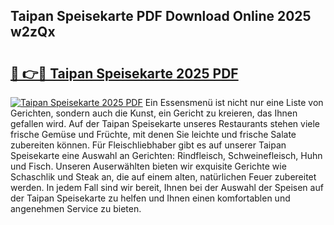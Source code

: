 ## Taipan Speisekarte PDF Download Online 2025 w2zQx

# <h2><a href="http://gccvkw.nevu.top/?p=Taipan+Speisekarte">🔗 👉🔴 Taipan Speisekarte 2025 PDF</a></h2>

[![Taipan Speisekarte 2025 PDF](https://i.imgur.com/dBaPXMq.png)](http://gccvkw.nevu.top/?p=Taipan+Speisekarte)
Ein Essensmenü ist nicht nur eine Liste von Gerichten, sondern auch die Kunst, ein Gericht zu kreieren, das Ihnen gefallen wird. Auf der Taipan Speisekarte unseres Restaurants stehen viele frische Gemüse und Früchte, mit denen Sie leichte und frische Salate zubereiten können. Für Fleischliebhaber gibt es auf unserer Taipan Speisekarte eine Auswahl an Gerichten: Rindfleisch, Schweinefleisch, Huhn und Fisch. Unseren Auserwählten bieten wir exquisite Gerichte wie Schaschlik und Steak an, die auf einem alten, natürlichen Feuer zubereitet werden. In jedem Fall sind wir bereit, Ihnen bei der Auswahl der Speisen auf der Taipan Speisekarte zu helfen und Ihnen einen komfortablen und angenehmen Service zu bieten.
